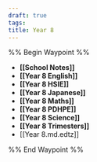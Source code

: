 ```yaml
---
draft: true
tags: 
title: Year 8
---
```

%% Begin Waypoint %%
- **[[School Notes]]**
- **[[Year 8 English]]**
- **[[Year 8 HSIE]]**
- **[[Year 8 Japanese]]**
- **[[Year 8 Maths]]**
- **[[Year 8 PDHPE]]**
- **[[Year 8 Science]]**
- **[[Year 8 Trimesters]]**
- [[Year 8.md.edtz]]

%% End Waypoint %%

